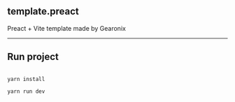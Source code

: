 ## template.preact

Preact + Vite template made by Gearonix

---

## Run project

```shell

yarn install

yarn run dev

```
